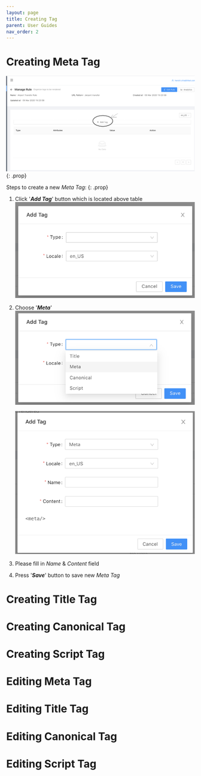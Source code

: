 ```yaml
---
layout: page
title: Creating Tag
parent: User Guides
nav_order: 2
---
```


# Creating Meta Tag

<img src="../assets/images/create-metatag-step01.png">
{: .prop}

Steps to create a new <i>Meta Tag</i>:
{: .prop}

1. Click '<b><i>Add Tag</i></b>' button which is located above table
    <img src="../assets/images/create-metatag-step02.png">

2. Choose '<b><i>Meta</i></b>'
    <img src="../assets/images/create-metatag-step03.png">

    <img src="../assets/images/create-metatag-step04.png">

3. Please fill in <i>Name</i> & <i>Content</i> field

4. Press '<b><i>Save</i></b>' button to save new <i>Meta Tag</i>

# Creating Title Tag

# Creating Canonical Tag

# Creating Script Tag

# Editing Meta Tag

# Editing Title Tag

# Editing Canonical Tag

# Editing Script Tag